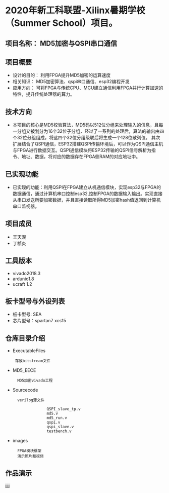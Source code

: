 
# 2020年新工科联盟-Xilinx暑期学校（Summer School）项目。


## 项目名称：   MD5加密与QSPI串口通信
   
## 项目概要
  + 设计的目的：
               利用FPGA提升MD5加密的运算速度
  + 相关知识：
               MD5加密算法、qspi串口通信、esp32编程开发
  + 应用方向：  可将FPGA与传统CPU、MCU建立通信利用FPGA并行计算加速的特性，提升传统处理器的算力。
## 技术方向
  + 本项目的核心是MD5校验算法，MD5码以512位分组来处理输入的信息，且每一分组又被划分为16个32位子分组，经过了一系列的处理后，算法的输出由四个32位分组组成，将这四个32位分组级联后将生成一个128位散列值。
其次扩展结合了QSPI通信，ESP32搭建QSPI传输环境后，可以作为QSPI通信主机与FPGA进行数据交互。QSPI通信模块将ESP32传输的QSPI信号解析为指令、地址、数据，将对应的数据存在FPGA侧RAM的对应地址中。 

## 已实现功能
+ 已实现的功能：利用QSPI在FPGA建立从机通信模块，实现esp32与FPGA的数据通信，通过计算机串口控制esp32,控制FPGA的数据输入输出。实现直接从串口发送所要加密数据，并且直接读取所得MD5加密hash值返回到计算机串口监视器。
## 项目成员
   
  + 王天淏
  + 丁桢炎
           

## ⼯具版本
   + vivado2018.3  
   + ardunio1.8
   + ucraft 1.2
## 板卡型号与外设列表
   + 板卡型号: SEA
   + 芯片型号：spartan7 xcs15
## 仓库⽬录介绍
   + ExecutableFiles
   
          存放bitstream文件
                        
   + MD5_EECE  
   
           MD5加密vivado工程
                        
   + Sourcecode 
   
           verilog源文件
           
                        QSPI_slave_tp.v
                        md5.v
                        md5_run.v
                        qspi.v
                        qspi_slave.v
                        testbench.v
           
   + images
   
           FPGA模块框架
           演示照片和视频
 
## 作品演示

[iiii](http://tiebapic.baidu.com/forum/w%3D580%3B/sign=3e1c3f9cf1cd7b89e96c3a8b3f1f43a7/3812b31bb051f8196c033c1ccdb44aed2e73e746.jpg) 
